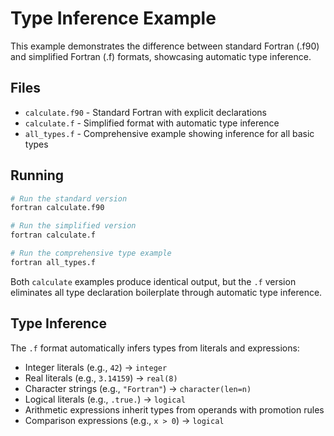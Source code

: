 # Type Inference Example

This example demonstrates the difference between standard Fortran (.f90) and simplified Fortran (.f) formats, showcasing automatic type inference.

## Files

- `calculate.f90` - Standard Fortran with explicit declarations
- `calculate.f` - Simplified format with automatic type inference
- `all_types.f` - Comprehensive example showing inference for all basic types

## Running

```bash
# Run the standard version
fortran calculate.f90

# Run the simplified version
fortran calculate.f

# Run the comprehensive type example
fortran all_types.f
```

Both `calculate` examples produce identical output, but the `.f` version eliminates all type declaration boilerplate through automatic type inference.

## Type Inference

The `.f` format automatically infers types from literals and expressions:
- Integer literals (e.g., `42`) → `integer`
- Real literals (e.g., `3.14159`) → `real(8)` 
- Character strings (e.g., `"Fortran"`) → `character(len=n)`
- Logical literals (e.g., `.true.`) → `logical`
- Arithmetic expressions inherit types from operands with promotion rules
- Comparison expressions (e.g., `x > 0`) → `logical`